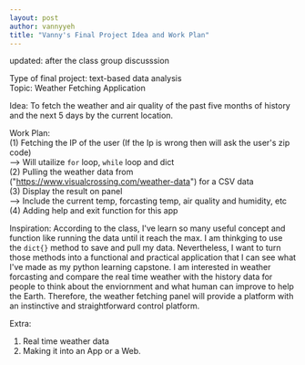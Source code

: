```yaml
---
layout: post
author: vannyyeh
title: "Vanny's Final Project Idea and Work Plan"
---
```

updated: after the class group discusssion

Type of final project: text-based data analysis <br />
Topic: Weather Fetching Application


Idea: To fetch the weather and air quality of the past five months of history 
and the next 5 days by the current location.


Work Plan: <br />
(1) Fetching the IP of the user (If the Ip is wrong then will ask the user's zip code) <br />
 --> Will utailize `for` loop, `while` loop and dict <br />
(2) Pulling the weather data from ("https://www.visualcrossing.com/weather-data") for a CSV data <br />
(3) Display the result on panel <br />
 --> Include the current temp, forcasting temp, air quality and humidity, etc <br />
(4) Adding help and exit function for this app <br />



Inspiration: According to the class, I've learn so many useful concept and function like running the data until it reach the max.
I am thinkging to use the `dict{}` method to save and pull my data. Nevertheless, I want to turn those methods into a functional 
and practical application that I can see what I've made as my python learning capstone. 
I am interested in weather forcasting and compare the real time weather with the history data for people to think about the enviornment
and what human can improve to help the Earth. Therefore, the weather fetching panel will provide a platform with an instinctive and 
straightforward control platform. 

Extra: 
1. Real time weather data
2. Making it into an App or a Web. <br />
